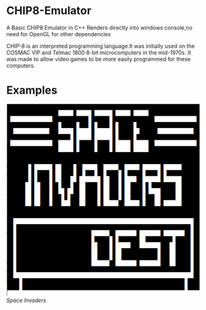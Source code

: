# CHIP8-Emulator
A Basic CHIP8 Emulator in C++
Renders directly into windows console,no need for OpenGL for other dependencies

CHIP-8 is an interpreted programming language.It was initially used on the COSMAC VIP and Telmac 1800 8-bit microcomputers in the mid-1970s.
It was made to allow video games to be more easily programmed for these computers.

# Examples

![Space Invaders](https://github.com/gkan30/CHIP8-Emulator/blob/master/Screenshots/Invaders.PNG "Space Invaders")
*Space Invaders*
